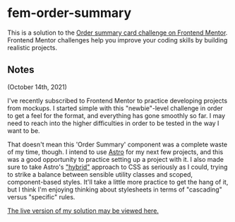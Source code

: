 # fem-order-summary

This is a solution to the [Order summary card challenge on Frontend Mentor](https://www.frontendmentor.io/challenges/order-summary-component-QlPmajDUj). Frontend Mentor challenges help you improve your coding skills by building realistic projects.

## Notes

(October 14th, 2021)

I've recently subscribed to Frontend Mentor to practice developing projects from mockups. I started simple with this "newbie"-level challenge in order to get a feel for the format, and everything has gone smoothly so far. I may need to reach into the higher difficulties in order to be tested in the way I want to be.

That doesn't mean this 'Order Summary' component was a complete waste of my time, though. I intend to use [Astro](https://astro.build/) for my next few projects, and this was a good opportunity to practice setting up a project with it. I also made sure to take Astro's ["hybrid"](https://docs.astro.build/guides/styling/#hybrid-scoped--utility-css) approach to CSS as seriously as I could, trying to strike a balance between sensible utility classes and scoped, component-based styles. It'll take a little more practice to get the hang of it, but I think I'm enjoying thinking about stylesheets in terms of "cascading" versus "specific" rules.

[The live version of my solution may be viewed here.](https://vague-addition.surge.sh/)